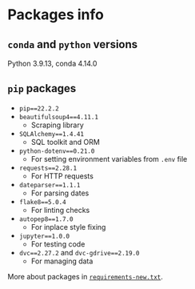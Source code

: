 # Packages info

##  `conda` and `python` versions

Python 3.9.13, conda 4.14.0

## `pip` packages

* `pip==22.2.2`
* `beautifulsoup4==4.11.1`
    * Scraping library
* `SQLAlchemy==1.4.41`
    * SQL toolkit and ORM
* `python-dotenv==0.21.0`
    * For setting environment variables from `.env` file
* `requests==2.28.1`
    * For HTTP requests
* `dateparser==1.1.1`
    * For parsing dates
* `flake8==5.0.4`
    * For linting checks
* `autopep8==1.7.0`
    * For inplace style fixing
* `jupyter==1.0.0`
    * For testing code
* `dvc==2.27.2` and `dvc-gdrive==2.19.0`
    * For managing data


More about packages in [`requirements-new.txt`](./requirements-new.txt).
